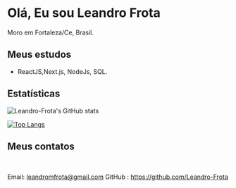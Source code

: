 # Olá, Eu sou Leandro Frota
Moro em Fortaleza/Ce, Brasil.

## Meus estudos
 * ReactJS,Next.js, NodeJs, SQL.


## Estatísticas
![Leandro-Frota's GitHub stats](https://github-readme-stats.vercel.app/api?username=Leandro-Frota&theme=dark&show_icons=true)

[![Top Langs](https://github-readme-stats.vercel.app/api/top-langs/?username=Leandro-Frota)](https://github.com/Leandro-Frota/github-readme-stats)


## Meus contatos

<a href="https://www.linkedin.com/in/leandro-frota-b15b1326"><img src="https://camo.githubusercontent.com/f17ba9730c27e5f1230325b94c8b68bbf3115d32650866f6e3d0ade68201beea/68747470733a2f2f696d672e736869656c64732e696f2f62616467652f4c696e6b6564496e2d2532333030373742352e7376673f6c6f676f3d6c696e6b6564696e266c6f676f436f6c6f723d7768697465" alt=""></a>
<a href="https://www.instagram.com/leandromdfrota"><img src="https://camo.githubusercontent.com/0641e2731604a57f9b9f2de4be17fcf1893c1fbf31dcb3e276f4281208616a1c/68747470733a2f2f696d672e736869656c64732e696f2f62616467652f496e7374616772616d2d2532334534343035462e7376673f6c6f676f3d496e7374616772616d266c6f676f436f6c6f723d7768697465" alt=""></a>

Email: leandromfrota@gmail.com
GitHub : https://github.com/Leandro-Frota












